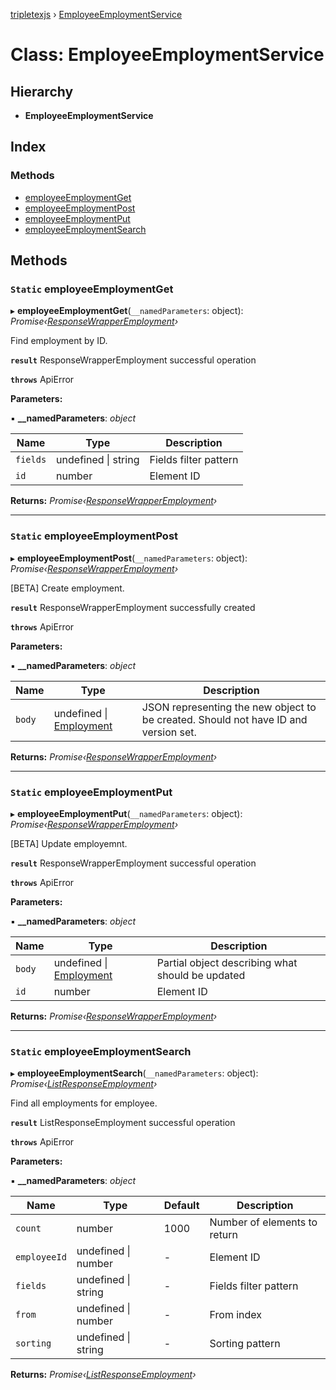 [tripletexjs](../README.md) › [EmployeeEmploymentService](employeeemploymentservice.md)

# Class: EmployeeEmploymentService

## Hierarchy

* **EmployeeEmploymentService**

## Index

### Methods

* [employeeEmploymentGet](employeeemploymentservice.md#static-employeeemploymentget)
* [employeeEmploymentPost](employeeemploymentservice.md#static-employeeemploymentpost)
* [employeeEmploymentPut](employeeemploymentservice.md#static-employeeemploymentput)
* [employeeEmploymentSearch](employeeemploymentservice.md#static-employeeemploymentsearch)

## Methods

### `Static` employeeEmploymentGet

▸ **employeeEmploymentGet**(`__namedParameters`: object): *Promise‹[ResponseWrapperEmployment](../interfaces/responsewrapperemployment.md)›*

Find employment by ID.

**`result`** ResponseWrapperEmployment successful operation

**`throws`** ApiError

**Parameters:**

▪ **__namedParameters**: *object*

Name | Type | Description |
------ | ------ | ------ |
`fields` | undefined &#124; string | Fields filter pattern |
`id` | number | Element ID |

**Returns:** *Promise‹[ResponseWrapperEmployment](../interfaces/responsewrapperemployment.md)›*

___

### `Static` employeeEmploymentPost

▸ **employeeEmploymentPost**(`__namedParameters`: object): *Promise‹[ResponseWrapperEmployment](../interfaces/responsewrapperemployment.md)›*

[BETA] Create employment.

**`result`** ResponseWrapperEmployment successfully created

**`throws`** ApiError

**Parameters:**

▪ **__namedParameters**: *object*

Name | Type | Description |
------ | ------ | ------ |
`body` | undefined &#124; [Employment](../modules/employment.md) | JSON representing the new object to be created. Should not have ID and version set. |

**Returns:** *Promise‹[ResponseWrapperEmployment](../interfaces/responsewrapperemployment.md)›*

___

### `Static` employeeEmploymentPut

▸ **employeeEmploymentPut**(`__namedParameters`: object): *Promise‹[ResponseWrapperEmployment](../interfaces/responsewrapperemployment.md)›*

[BETA] Update employemnt.

**`result`** ResponseWrapperEmployment successful operation

**`throws`** ApiError

**Parameters:**

▪ **__namedParameters**: *object*

Name | Type | Description |
------ | ------ | ------ |
`body` | undefined &#124; [Employment](../modules/employment.md) | Partial object describing what should be updated |
`id` | number | Element ID |

**Returns:** *Promise‹[ResponseWrapperEmployment](../interfaces/responsewrapperemployment.md)›*

___

### `Static` employeeEmploymentSearch

▸ **employeeEmploymentSearch**(`__namedParameters`: object): *Promise‹[ListResponseEmployment](../interfaces/listresponseemployment.md)›*

Find all employments for employee.

**`result`** ListResponseEmployment successful operation

**`throws`** ApiError

**Parameters:**

▪ **__namedParameters**: *object*

Name | Type | Default | Description |
------ | ------ | ------ | ------ |
`count` | number | 1000 | Number of elements to return |
`employeeId` | undefined &#124; number | - | Element ID |
`fields` | undefined &#124; string | - | Fields filter pattern |
`from` | undefined &#124; number | - | From index |
`sorting` | undefined &#124; string | - | Sorting pattern |

**Returns:** *Promise‹[ListResponseEmployment](../interfaces/listresponseemployment.md)›*
